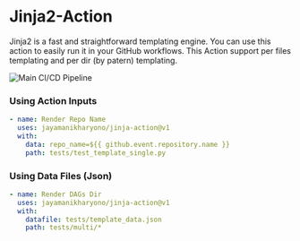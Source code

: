# Jinja2-Action

Jinja2 is a fast and straightforward templating engine. You can use this action to easily run it in your GitHub workflows. This Action support per files templating and per dir (by patern) templating.

![Main CI/CD Pipeline](https://github.com/jayamanikharyono/jinja-action/workflows/Main%20CI/CD%20Pipeline/badge.svg)

### Using Action Inputs
```yml
- name: Render Repo Name
  uses: jayamanikharyono/jinja-action@v1
  with:
    data: repo_name=${{ github.event.repository.name }}
    path: tests/test_template_single.py
```

### Using Data Files (Json)
```yml
- name: Render DAGs Dir
  uses: jayamanikharyono/jinja-action@v1
  with:
    datafile: tests/template_data.json
    path: tests/multi/*
```

